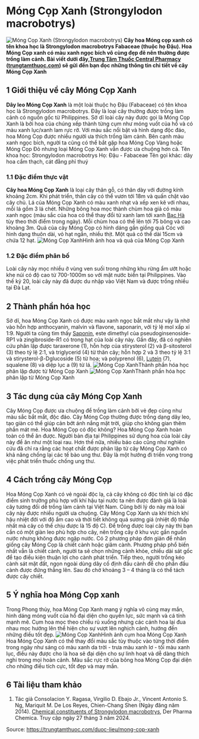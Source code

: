 # Móng Cọp Xanh (Strongylodon macrobotrys)

![Móng Cọp Xanh \(Strongylodon macrobotrys\)](https://trungtamthuoc.com/images/others/mong-cop-xanh-4-0117.jpg)
**Cây hoa Móng cọp xanh có tên khoa học là Strongylodon macrobotrys Fabaceae (thuộc họ Đậu). Hoa Móng Cọp xanh có màu xanh ngọc bích vô cùng đẹp đẽ nên thường được trồng làm cảnh. Bài viết dưới đây,[Trung Tâm Thuốc Central Pharmacy](https://trungtamthuoc.com/ "Trung Tâm Thuốc Central Pharmacy") ([trungtamthuoc.com](https://trungtamthuoc.com/ "trungtamthuoc.com")) sẽ gửi đến bạn đọc những thông tin chi tiết về cây Móng Cọp Xanh**
##  1 Giới thiệu về cây Móng Cọp Xanh
**Dây leo Móng Cọp Xanh** là một loài thuộc họ Đậu (Fabaceae) có tên khoa học là Strongylodon macrobotrys. Đây là loại cây thường được trồng làm cảnh có nguồn gốc từ Philippines. Sở dĩ loài cây này được gọi là Móng Cọp Xanh là bởi hoa của chúng xếp thành từng cụm như móng vuốt của hổ và có màu xanh lục/xanh lam rực rỡ. Với màu sắc nổi bật và hình dạng độc đáo, hoa Móng Cọp được nhiều người ưa thích trồng làm cảnh. Bên cạnh màu xanh ngọc bích, người ta cũng có thể bắt gặp hoa Móng Cọp Vàng hoặc Móng Cọp Đỏ nhưng loại Móng Cọp Xanh vẫn được ưa chuộng hơn cả. 
Tên khoa học: Strongylodon macrobotrys
Họ: Đậu - Fabaceae
Tên gọi khác: dây hoa cẩm thạch, cát đằng phỉ thuý
### 1.1 Đặc điểm thực vật
**Cây hoa Móng Cọp Xanh** là loại cây thân gỗ, có thân dày với đường kính khoảng 2cm. Khi phát triển, thân cây có thể vươn tới 18m và quấn chặt vào cây chủ. 
Lá của Móng Cọp Xanh có màu xanh nhạt và xếp xen kẽ với nhau, mỗi lá gồm 3 lá chét. Những bông hoa mọc thành chùm hoa giả có màu xanh ngọc (màu sắc của hoa có thể thay đổi từ xanh lam tới xanh [Bạc Hà](https://trungtamthuoc.com/duoc-lieu/bac-ha "Bạc Hà") tùy theo thời điểm trong ngày). Mỗi chùm hoa có thể lên tới 75 bông và cao khoảng 3m.
Quả của cây Móng Cọp có hình dáng gần giống quả Cóc với hình dạng thuôn dài, vỏ hạt ngắn, nhiều thịt. Một quả có thể dài 15cm và chứa 12 hạt. 
![Móng Cọp Xanh](https://trungtamthuoc.com/images/item/mong-cop-xanh-3.jpg)Hình ảnh hoa và quả của Móng Cọp Xanh
### 1.2 Đặc điểm phân bố
Loài cây này mọc nhiều ở vùng ven suối trong những khu rừng ẩm ướt hoặc khe núi có độ cao từ 700-1000m so với mặt nước biển tại Philippines. Vào thế kỷ 20, loài cây này đã được du nhập vào Việt Nam và được trồng nhiều tại Đà Lạt.
##  2 Thành phần hóa học
Sở dĩ, hoa Móng Cọp Xanh có được màu xanh ngọc bắt mắt như vậy là nhờ vào hỗn hợp anthocyanin, malvin và flavone, saponarin, với tỷ lệ mol xấp xỉ 1:9. Người ta cũng tìm thấy [Saponin](https://trungtamthuoc.com/hoat-chat/saponin "Saponin"), este dimethyl của pseudoginsenoside-RP1 và zingibroside-R1 có trong hạt của loài cây này. 
Gần đây, đã có nghiên cứu phân lập được taraxerone (1), hỗn hợp của stirysterol (2) và β-sitosterol (3) theo tỷ lệ 2:1, và triglycerid (4) từ thân cây; hỗn hợp 2 và 3 theo tỷ lệ 3:1 và stirysterol-β-Dglucoside (5) từ hoa; và polyprenol (6), [Lutein](https://trungtamthuoc.com/hoat-chat/lutein "Lutein") (7), squalene (8) và diệp lục a (9) từ lá. 
![Móng Cọp Xanh](https://trungtamthuoc.com/images/item/mong-cop-xanh-1.jpg)Thành phần hóa học phân lập được từ Móng Cọp Xanh
![Móng Cọp Xanh](https://trungtamthuoc.com/images/item/mong-cop-xanh-2.jpg)Thành phần hóa học phân lập từ Móng Cọp Xanh
##  3 Tác dụng của cây Móng Cọp Xanh
Cây Móng Cọp được ưa chuộng để trồng làm cảnh bởi vẻ đẹp cũng như màu sắc bắt mắt, độc đáo. Cây Móng Cọp thường được trồng dạng dây leo, tạo giàn có thể giúp cản bớt ánh nắng mặt trời, giúp cho không gian thêm phần mát mẻ.
Hoa Móng Cọp có độc không? Hoa Móng Cọp Xanh hoàn toàn có thể ăn được. Người bản địa tại Philippines sử dụng hoa của loài cây này để ăn như một loại rau.
Hơn thế nữa, nhiều báo cáo cũng như nghiên cứu đã chỉ ra rằng các hoạt chất được phân lập từ cây Móng Cọp Xanh có khả năng chống lại các tế bào ung thư. Đây là một hướng đi triển vọng trong việc phát triển thuốc chống ung thư. 
##  4 Cách trồng cây Móng Cọp
Hoa Móng Cọp Xanh có vẻ ngoài độc lạ, cả cây không có độc tính lại có đặc điểm sinh trưởng phù hợp với khí hậu tại nước ta nên được đánh giá là loài cây tương đối dễ trồng làm cảnh tại Việt Nam. Cũng bởi lý do này mà loài cây này được nhiều người ưa chuộng.
Cây Móng Cọp Xanh ưa khí thích khí hậu nhiệt đới với độ ẩm cao và thời tiết không quá sương giá (nhiệt độ thấp nhất mà cây có thể chịu được là 15 độ C). 
Để trồng được loại cây này thì bạn cần có một giàn leo phù hợp cho cây, nên trồng cây ở khu vực gần nguồn nước nhưng không được ngập nước. 
Có 2 phương pháp đơn giản để nhân giống cây Móng Cọp là chiết cành hoặc giâm cành. Phương pháp phổ biến nhất vẫn là chiết cành, người ta sẽ chọn những cành khỏe, chiều dài sát gốc để tạo điều kiện thuận lợi cho cành phát triển. Tiếp theo, người trồng kéo cành sát mặt đất, ngọn ngoài dùng dây cố định đầu cành để cho phần đầu cành được đứng thẳng lên. Sau đó chờ khoảng 3 – 4 tháng là có thể tách được cây chiết.
##  5 Ý nghĩa hoa Móng Cọp xanh
Trong Phong thủy, hoa Móng Cọp Xanh mang ý nghĩa vô cùng may mắn, hình dáng móng vuốt của hổ đại diện cho quyền lực, sức mạnh và cá tính mạnh mẽ. Cụm hoa mọc theo chiều rủ xuống nhưng các cánh hoa lại đua nhau mọc hướng lên thể hiện cho sự vượt lên nghịch cảnh, hướng đến những điều tốt đẹp.
![Móng Cọp Xanh](https://trungtamthuoc.com/images/item/mong-cop-xanh-5.jpg)Hình ảnh cụm hoa Móng Cọp Xanh
Hoa Móng Cọp Xanh có thể thay đổi màu sắc tùy thuộc vào từng thời điểm trong ngày như sáng có màu xanh da trời - trưa màu xanh lơ - tối màu xanh lục, điều này được cho là hoa sẽ đại diện cho sự linh hoạt và dễ dàng thích nghi trong mọi hoàn cảnh. Màu sắc rực rỡ của bông hoa Móng Cọp đại diện cho những điều tích cực, tốt đẹp và may mắn.
##  6 Tài liệu tham khảo
  1. Tác giả Consolacion Y. Ragasa, Virgilio D. Ebajo Jr., Vincent Antonio S. Ng, Mariquit M. De Los Reyes, Chien-Chang Shen (Ngày đăng năm 2014). [Chemical constituents of Strongylodon macrobotrys](https://d1wqtxts1xzle7.cloudfront.net/36275162/Chemical_Constituents_of_Strongylodon_macrobotrys-libre.pdf?1421301408=&response-content-disposition=inline%3B+filename%3DChemical_Constituents_of_Strongylodon_ma.pdf&Expires=1711532973&Signature=YzdLX960Wzf-WQ9OnWChD3mWEpZo1N8v36rdMyfFJzjdF5LlVNdgZEqzZAB3eCQHzOTIBeCB1QF~vWRNOSrrC68Emimw7XKitcw4wZWT6KgCnnF8NUAlUXY7mxP~P0Elw3-83gBgdeUqC1tUtODaakUAt8BNW-Y9-6cOoaMtydmdY3ZiXrJ0FNiKVOtnd8sclx4oM0wqogIVSj-lPpbF1dC7542JKVseSp~T1wATAbPlaJ4HN2wT58q-C87nRCq3TV5-gSBfJz3bslmG1uJ-kn8JTUTLbPooEyCwUMol-ld~CKV7sVc9Lx~3YPe5Icseual0tAD9O8VrHMsTGFdZKg__&Key-Pair-Id=APKAJLOHF5GGSLRBV4ZA), Der Pharma Chemica. Truy cập ngày 27 tháng 3 năm 2024. 




Source: https://trungtamthuoc.com/duoc-lieu/mong-cop-xanh